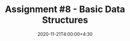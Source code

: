 ---
type: assignment
date: 2020-11-21T4:00:00+4:30
title: 'Assignment #8 - Basic Data Structures'
pdf: /static_files/assignments/assignment8.pdf
attachment: /static_files/assignments/A8.zip
#solutions: /static_files/assignments
due: 2020-11-28T23:59:00+3:30
---